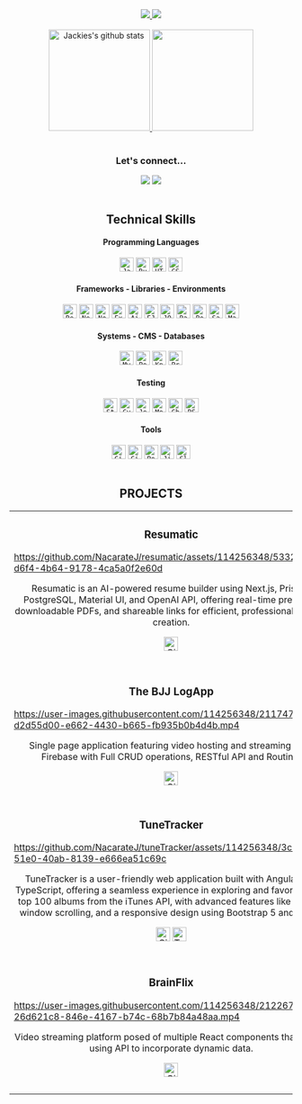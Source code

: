 <!-- Introduction -->

<div align="center">
  <a href="https://git.io/typing-svg">
    <img src="https://readme-typing-svg.demolab.com?font=Merriweather+Sans&pause=1000&color=FA7372&width=800&lines=Hi+there%2C+I'm+Jackie+%F0%9F%91%8B;A+passionate+and+very+curious+full-stack+web+developer.;Welcome+to+my+GitHub+profile!&center=true&size=30">
  </a>
  
<!--  Visitors Badge  -->
  <img src="https://visitor-badge.laobi.icu/badge?page_id=NacarateJ.visitor-badge&left_color=%23fe7371&right_color=%23252334"  />
</div>

<br>

  
<!-- Stats Card -->

<div align="center">
  <a href="https://github.com/NacarateJ/github-readme-stats">
  <img height="180em" src="https://github-readme-stats.vercel.app/api?username=NacarateJ&show_icons=true&include_all_commits=true&theme=aura_dark&hide_border=true&hide_rank=true&count_private=true" alt="Jackies's github stats" />
  </a>
  
<!--  Languages Card  -->

<a href="https://github.com/NacarateJ/github-readme-stats">
<img height="180em" src="https://github-readme-stats.vercel.app/api/top-langs/?username=NacarateJ&layout=compact&theme=aura_dark&hide_border=true&hide=shell&langs_count=8" />
</a>
  
</div>

<br>

<!-- Contact Information  -->
 
 <h3 align="center">Let's connect...</h3>
  
 <div align="center"> 
  <a href = "mailto:jaquelinenacarate@gmail.com"><img src="https://img.shields.io/badge/Gmail-D14836?style=for-the-badge&logo=gmail&logoColor=white" target="_blank"></a>
  <a href="https://www.linkedin.com/in/jaquelinenacarate/" target="_blank"><img src="https://img.shields.io/badge/-LinkedIn-%230077B5?style=for-the-badge&logo=linkedin&logoColor=white" target="_blank"></a> 
  
<br>
<br>
 
<!--![Snake animation](https://github.com/NacarateJ/NacarateJ/blob/output/github-contribution-grid-snake.svg)-->
</div>

<!-- Icons -->

<h2 align="center">Technical Skills</h2>

<h4 align="center">Programming Languages</h4>

<div align="center">
  <a href="https://developer.mozilla.org/en-US/docs/Web/JavaScript"><code><img title="JavaScript is a versatile programming language used to add interactivity and dynamic behavior to web pages. It allows you to create client-side scripts, often incorporating third-party libraries, that run on the user's web browser." height="25" src="https://cdn.jsdelivr.net/gh/devicons/devicon/icons/javascript/javascript-original.svg" ></code></a>
  <a href="https://www.ruby-lang.org/en/"><code><img title="Ruby is a dynamic, open source programming language with a focus on simplicity and productivity. It has an elegant syntax that is natural to read and easy to write." height="25" src="https://cdn.jsdelivr.net/gh/devicons/devicon/icons/ruby/ruby-plain.svg" ></code></a>
  <a href="https://developer.mozilla.org/en-US/docs/Web/HTML" target="_blank"><code><img title="HTML - HyperText Markup Language is the standard markup language for documents designed to be displayed in a web browser. It is frequently assisted by technologies such as Cascading Style Sheets and scripting languages such as JavaScript." height="25" src="https://cdn.jsdelivr.net/gh/devicons/devicon/icons/html5/html5-original.svg"></code></a>
  <a href="https://developer.mozilla.org/en-US/docs/Web/CSS"><code><img title="CSS - Cascading Style Sheets is a style sheet language used for describing the presentation of a document written in a markup language such as HTML or XML." height="25" src="https://cdn.jsdelivr.net/gh/devicons/devicon/icons/css3/css3-original.svg"></code></a>
</div>

<h4 align="center">Frameworks - Libraries - Environments</h4>

<div align="center">
  <a href="https://reactjs.org/"><code><img title="React is a popular front-end JavaScript library for building user interfaces. It provides a component-based approach to web development, allowing developers to build reusable UI components." height="25" src="https://cdn.jsdelivr.net/gh/devicons/devicon/icons/react/react-original.svg"></code></a>
  <a href="https://nextjs.org/"><code><img title="Next.js is an open-source web development framework created by the private company Vercel providing React-based web applications with server-side rendering and static website generation." height="25" src="https://cdn.jsdelivr.net/gh/devicons/devicon/icons/nextjs/nextjs-original.svg"></code></a>
  <a href="https://nodejs.org/en/"><code><img title="Node.js is a back-end JavaScript runtime environment built on Chrome's V8 JavaScript engine. It allows you to run JavaScript code outside a web browser (on the server-side), making it possible to build scalable and high-performance web applications." height="25" src="https://cdn.jsdelivr.net/gh/devicons/devicon/icons/nodejs/nodejs-original.svg"></code></a>
  <a href="https://expressjs.com/"><code><img title="Express is a minimal and flexible back end  web application framework for Node.js. It provides a set of features for building web applications and RESTful APIs, such as routing, middleware, and template engines." height="25" src=https://cdn.jsdelivr.net/gh/devicons/devicon/icons/express/express-original.svg></code></a>
  <a href="https://developer.mozilla.org/en-US/docs/Web/Guide/AJAX"><code><img title="Ajax is a set of web development techniques that uses various web technologies on the client-side to create asynchronous web applications. With Ajax, web applications can send and retrieve data from a server asynchronously without interfering with the display and behaviour of the existing page." height="25" src="https://cdn.experts-exchange.com/images/experts-exchange/topicLogos/ajax-sync.svg"></code></a>
  <a href="https://ejs.co/"><code><img title="EJS (Embedded JavaScript) is a templating language that enables you to generate dynamic HTML content on the server-side. It is often used with Node.js and Express to build server-rendered web applications." height="25" src="https://github-production-user-asset-6210df.s3.amazonaws.com/114256348/247002660-57063151-515b-430d-a335-b7e3ac4f67ec.png"></code></a>
  <a href="https://jquery.com/"><code><img title="JQuery is a fast and concise JavaScript library that simplifies HTML document traversal, event handling, and animations. It provides a convenient way to interact with the Document Object Model (DOM) of a web page." height="25" src="https://cdn.jsdelivr.net/gh/devicons/devicon/icons/jquery/jquery-plain.svg"></code></a>
  <a href="https://rubyonrails.org/"><code><img title="Rails is a server-side web application framework written in Ruby under the MIT License. Rails is a model–view–controller framework, providing default structures for a database, a web service, and web pages." height="25" src="https://cdn.jsdelivr.net/gh/devicons/devicon/icons/rails/rails-plain.svg"></code></a>
  <a href="https://getbootstrap.com/"><code><img title="Bootstrap is a free and open-source CSS framework directed at responsive, mobile-first front-end web development." height="25" src="https://cdn.jsdelivr.net/gh/devicons/devicon/icons/bootstrap/bootstrap-original.svg"></code></a>
  <a href="https://sass-lang.com/"><code><img title="Sass is a preprocessor scripting language that is interpreted or compiled into Cascading Style Sheets. It introduces features like variables, nesting, mixins, and functions, which improve code organization, reusability, and maintainability." height="25" src="https://cdn.jsdelivr.net/gh/devicons/devicon/icons/sass/sass-original.svg"></code></a>
  <a href="https://mui.com/material-ui/getting-started/installation/"><code><img title="Material UI is an open-source React component library that implements Google's Material Design. It's comprehensive and can be used in production out of the box." height="25" src="https://cdn.jsdelivr.net/gh/devicons/devicon/icons/materialui/materialui-original.svg"></code></a>
</div>

<h4 align="center">Systems - CMS - Databases</h4>

<div align="center">
  <a href="https://www.mysql.com/"><code><img title="MySQL is an open-source relational database management system." height="25" src="https://cdn.jsdelivr.net/gh/devicons/devicon/icons/mysql/mysql-original.svg"></code></a>
  <a href="https://www.postgresql.org/"><code><img title="PostgreSQL is a powerful, open source object-relational database system" height="25" src="https://cdn.jsdelivr.net/gh/devicons/devicon/icons/postgresql/postgresql-plain.svg"></code></a>
  <a href="https://knexjs.org/"><code><img title="Knex.js is a SQL query builder for Node.js that supports various relational databases like Postgres and MySQL. It provides both callbacks and promise interface for building database queries in JavaScript." height="25" src="https://static-00.iconduck.com/assets.00/knex-icon-512x512-vg01e8qb.png"></code></a>
  <a href="https://www.prisma.io/"><code><img title="Prisma is a server-side library that helps developers read and write data to the database in an intuitive, efficient and safe way." height="25" src="https://github-production-user-asset-6210df.s3.amazonaws.com/114256348/275294659-25f22551-a7e5-426c-a9e1-4332c8582a68.png"></code></a>
</div>

<h4 align="center">Testing</h4>

<div align="center">
  <a href="https://storybook.js.org/"><code><img title="Storybook is a frontend workshop for building UI components and pages in isolation." height="25" src="https://cdn.jsdelivr.net/gh/devicons/devicon/icons/storybook/storybook-original.svg"></code></a>
  <a href="https://go.cypress.io/get-started?utm_adgroup=132501525000&utm_keyword=cypress&utm_source=google&utm_medium=cpc&utm_campaign=15312994475&utm_term=cypress&hsa_acc=8898574980&hsa_cam=15312994475&hsa_grp=132501525000&hsa_ad=562694869893&hsa_src=g&hsa_tgt=kwd-40454352&hsa_kw=cypress&hsa_mt=e&hsa_net=adwords&hsa_ver=3&gad=1&gclid=CjwKCAjw-KipBhBtEiwAWjgwrEopaEgIB1mm7GwV79cZQ0UYZpNSaXI50gz9BbdbeZA6i_WKISSlrBoCJpAQAvD_BwE"><code><img title="Cypress is a frontend testing tool for web applications." height="25" src="https://go.cypress.io/hubfs/favicon.svg"></code></a>
  <a href="https://jestjs.io/"><code><img title="Jest is a JavaScript testing framework designed to ensure correctness of any JavaScript codebase. It allows you to write tests with an approachable, familiar and feature-rich API that gives you results quickly." height="25" src="https://cdn.jsdelivr.net/gh/devicons/devicon/icons/jest/jest-plain.svg"></code></a>
  <a href="https://mochajs.org/"><code><img title="Mocha is a JavaScript testing framework for Node.js and web browsers. It provides a flexible and feature-rich environment for writing and executing asynchronous tests." height="25" src="https://cdn.jsdelivr.net/gh/devicons/devicon/icons/mocha/mocha-plain.svg"></code></a>
  <a href="https://www.chaijs.com/"><code><img title="Chai is a BDD / TDD assertion library for Node.js and the browser. It can be paired with any javascript testing framework and provides a set of assertion styles and utilities to make test assertions more expressive and readable." height="25" src="https://avatars.githubusercontent.com/u/1515293?s=200&v=4"></code></a>
  <a href="https://rspec.info/"><code><img title="RSpec is a computer domain-specific language testing tool written in the programming language Ruby to test Ruby code. It is a behavior-driven development framework which is extensively used in production applications." height="25" src="https://cdn.jsdelivr.net/gh/devicons/devicon/icons/rspec/rspec-original.svg"></code></a>
</div>

<h4 align="center">Tools</h4>

<div align="center">
  <a href="https://git-scm.com/"><code><img title="Git is a distributed version control system used for tracking changes in source code during software development. It allows multiple developers to collaborate on a project, manage code versions, and merge changes." height="25" src="https://www.vectorlogo.zone/logos/git-scm/git-scm-icon.svg"></code></a>
   <a href="https://github.com/"><code><img title="GitHub is a web-based hosting service for Git repositories. It provides a platform for version control, collaboration, and hosting of code repositories." height="25" src="https://cdn.jsdelivr.net/gh/devicons/devicon/icons/github/github-original.svg"></code></a>
  <a href="https://www.postman.com/"><code><img title="Postman is an API development and testing tool. It allows developers to send HTTP requests, test APIs, and view responses in a user-friendly interface." height="25" src="https://www.vectorlogo.zone/logos/getpostman/getpostman-icon.svg"></code></a>
   <a href="https://www.atlassian.com/software/jira"><code><img title="Jira is a software application that allows teams to track issues, manage projects, and automate workflows." height="25" src="https://static-00.iconduck.com/assets.00/jira-icon-512x512-z7na7dot.png"></code></a>
  <a href="https://slack.com/"><code><img title="Slack is a collaboration platform that facilitates team communication and collaboration. It provides features such as chat channels, direct messaging, file sharing, and integration with various tools." height="25" src="https://cdn.jsdelivr.net/gh/devicons/devicon/icons/slack/slack-original.svg"></code></a>
</div>

<br>
  
  
<!---Video Gallery--->

<div align="center">
  <h2>PROJECTS</h2>
  </div>
  
  <div align="center">
  
  <table>
    
  <!---Resumatic & Scheduler--->
    
   <tr>
  <td class="1" width="50%">
  <h3 align="center">Resumatic</h3>
  <p align="center">

https://github.com/NacarateJ/resumatic/assets/114256348/533294c8-d6f4-4b64-9178-4ca5a0f2e60d
    

  <p align="center">
             <p align="center"> Resumatic is an AI-powered resume builder using Next.js, Prisma, PostgreSQL, Material UI, and OpenAI API, offering real-time previews, downloadable PDFs, and shareable links for efficient, professional resume creation.</p>
     <p align="center">
<span>
<a href="https://github.com/NacarateJ/resumatic" target="_blank" rel="noreferrer"><img src="https://img.shields.io/badge/%20-Repo-blue?style=flat&logo=GitHub" alt="GitHub Repo" height ="25px"></a> 
</span>
       </p>
</p>
  </p>
  </td>
    
   
  <td class="1" width="50%">
  <h3 align="center">Scheduler</h3>
   <p align="center">

https://github.com/NacarateJ/scheduler/assets/114256348/a7d95b0e-a7de-4435-86c6-28b5db5572be

 <p align="center">
        <p align="center">Interview Scheduler is a single-page application that enables booking and managing technical interviews, powered by React, useReducer for state management, WebSocket for real-time updates, and tested with Storybook, Jest and Cypress.</p>
    <p align="center">
<span>
<a href="https://github.com/NacarateJ/scheduler" target="_blank" rel="noreferrer"><img src="https://img.shields.io/badge/%20-Repo-blue?style=flat&logo=GitHub" alt="GitHub Repo" height ="25px"></a> 
</span>

<span>
<a href="https://int-scheduler.netlify.app/" target="_blank" rel="noreferrer">
    <img src="https://img.shields.io/badge/📅-Live Site-222f3e" alt="Scheduler" height="25px">
</a> 
</span>
      </p>
</p>
  </p>
  </td>
  </tr>

  <!---The BJJ LogApp & InStock--->
    
  <tr>
  <td class="1" width="50%">
  <h3 align="center">The BJJ LogApp</h3>
  <p align="center">

https://user-images.githubusercontent.com/114256348/211747476-d2d55d00-e662-4430-b665-fb935b0b4d4b.mp4
    

  <p align="center">
             <p align="center"> Single page application featuring video hosting and streaming from Firebase with Full CRUD operations, RESTful API and Routing.</p>
     <p align="center">
<span>
<a href="https://github.com/NacarateJ/jaqueline-nacarate-the-bjj-log-app" target="_blank" rel="noreferrer"><img src="https://img.shields.io/badge/%20-Repo-blue?style=flat&logo=GitHub" alt="GitHub Repo" height ="25px"></a> 
</span>
       </p>
</p>
  </p>
  </td>
    
   
  <td class="1" width="50%">
  <h3 align="center">InStock</h3>
   <p align="center">

https://user-images.githubusercontent.com/114256348/212585085-20d7a8f1-138a-4a23-b8aa-5b0101e62402.mp4

 <p align="center">
        <p align="center">Agile project to deliver a full stack Inventory Management System with a modern React and SCSS front-end communicating with a robust Express, Nodejs and MySQL back-
end.</p>
    <p align="center">
<span>
<a href="https://github.com/NacarateJ/instock" target="_blank" rel="noreferrer"><img src="https://img.shields.io/badge/%20-Repo-blue?style=flat&logo=GitHub" alt="GitHub Repo" height ="25px"></a> 
</span>
      </p>
</p>
  </p>
  </td>
  </tr>

  <!---TuneTracker & Cats Timer--->
    
   <tr>
  <td class="1" width="50%">
  <h3 align="center">TuneTracker</h3>
  <p align="center">

https://github.com/NacarateJ/tuneTracker/assets/114256348/3cce69ef-51e0-40ab-8139-e666ea51c69c
    

  <p align="center">
    <p align="center">TuneTracker is a user-friendly web application built with Angular and TypeScript, offering a seamless experience in exploring and favoriting the top 100 albums from the iTunes API, with advanced features like search, window scrolling, and a responsive design using Bootstrap 5 and SCSS.</p>
     <p align="center">
<span>
<a href="https://github.com/NacarateJ/tuneTracker" target="_blank" rel="noreferrer"><img src="https://img.shields.io/badge/%20-Repo-blue?style=flat&logo=GitHub" alt="GitHub Repo" height ="25px"></a> 
</span>
       
<span>
<a href="https://tune-tracker.netlify.app/" target="_blank" rel="noreferrer">
    <img src="https://img.shields.io/badge/🎵-Live Site-78a9b4" alt="TuneTracker" height="25px">
</a> 
</span>
  
</p>
</p>
  </p>
  </td>
    
   
  <td class="1" width="50%">
  <h3 align="center">Cats Timer</h3>
   <p align="center">

https://github.com/NacarateJ/cats-timer/assets/114256348/055dc71f-00f4-4c2e-8afa-891d4be2c30d

 <p align="center">
        <p align="center">Playful React-based app that blends timers and stopwatches with adorable cat images and meowing alerts, utilizing Axios for image fetching, Node-Sass for styling, and Jest for testing for a purr-fectly timed experience.</p>
    <p align="center">
<span>
<a href="https://github.com/NacarateJ/scheduler" target="_blank" rel="noreferrer"><img src="https://img.shields.io/badge/%20-Repo-blue?style=flat&logo=GitHub" alt="GitHub Repo" height ="25px"></a> 
</span>

<span>
<a href="https://cats-timer.netlify.app/" target="_blank" rel="noreferrer">
    <img src="https://img.shields.io/badge/🐱-Live Site-ffcc00" alt="Cats Timer" height="25px">
</a> 
</span>
      </p>
</p>
  </p>
  </td>
  </tr>
  
  <!---BrainFlix & Band Site--->   
 
  <td class="1" width="50%">
  <h3 align="center">BrainFlix</h3>
  <p align="center">

https://user-images.githubusercontent.com/114256348/212267646-26d621c8-846e-4167-b74c-68b7b84a48aa.mp4

  <p align="center">
       <p align="center">Video streaming platform posed of multiple React components that render using API to incorporate dynamic data.
</p>
  <p align="center">
<span>
<a href="https://github.com/NacarateJ/jaqueline-nacarate-brainflix" target="_blank" rel="noreferrer"><img src="https://img.shields.io/badge/%20-Repo-blue?style=flat&logo=GitHub" alt="GitHub Repo" height ="25px"></a> 
</span>
    </p>
</p>
  </p>
  </td>
    
    
    
  <td class="1" width="50%">
  <h3 align="center">Band Site</h3>
   <p align="center">
   
https://user-images.githubusercontent.com/114256348/212266358-1f6bb0dc-4448-4362-99d9-3c6c8d24963a.mp4

 <p align="center">
       <p align="center">Functional and responsive site respecting a mobile-first design approach using Sass, React, JavaScript DOM manipulation, FlexBox and API HTTP requests.
</p>
  <p align="center">
<span>
<a href="https://github.com/NacarateJ/jaqueline-nacarate-bandsite" target="_blank" rel="noreferrer"><img src="https://img.shields.io/badge/%20-Repo-blue?style=flat&logo=GitHub" alt="GitHub Repo" height ="25px"></a> 
</span>
    </p>
</p>
  </p>
  </td>
  </tr>
  
  
  
  </table>
  
  </div>
  

